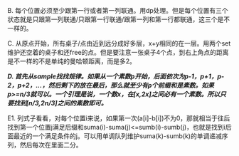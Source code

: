 B. 每个位置必须至少跟第一行或者第一列联通。用dp处理。但是每个位置有三个状态就是只跟第一列联通/只跟第一行联通/跟第一列和第一行都联通，这三个是不一样的。

C. 从原点开始，所有桌子/点由近到远分成好多层，x+y相同的在一层。用两个set维护还空着的桌子和还free的点。但是要注意一张桌子4个点，到右上角点的距离是不一样的不是单纯的曼哈顿距离，而是多2。

***D. 首先从sample找找规律。如果从一个素数p开始，后面依次为p-1，p+1，p-2，p+2，...，然后剩下的放在最后，那么就至少有p个前缀和是素数。如果p>=n/3就可以。一个引理是说，一个数x，在[x,2x]之间必有一个素数。所以只要找到[n/3,2n/3]之间的素数即可。***

E1. 列式子看看，对每个位置i来说，如果第一次(a[i]-b[i])不为0，那就相当于往后找到第一个位置j满足后缀和suma(i)-suma(j)<=sumb(i)-sumb(j)，也就是找到i后面最近的一个满足条件的j。可以用单调队列维护suma(k)-sumb(k)的单调递减序列，然后每次在里面二分。
